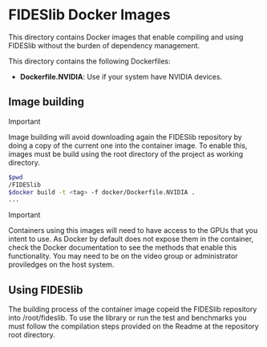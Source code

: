 # FIDESlib Docker Images

This directory contains Docker images that enable compiling and using FIDESlib without the burden of dependency management.

This directory contains the following Dockerfiles:
* **Dockerfile.NVIDIA**: Use if your system have NVIDIA devices.

## Image building

> [!IMPORTANT]
> Image building will avoid downloading again the FIDESlib repository by doing a copy of the current one into the container image. To enable this, images must be build using the root directory of the project as working directory.

```bash
$pwd
/FIDESlib
$docker build -t <tag> -f docker/Dockerfile.NVIDIA .
...
```

> [!IMPORTANT]
> Containers using this images will need to have access to the GPUs that you intent to use. As Docker by default does not expose them in the container, check the Docker documentation to see the methods that enable this functionality. You may need to be on the video group or administrator proviledges on the host system.

## Using FIDESlib

The building process of the container image copeid the FIDESlib repository into /root/fideslib. To use the library or run the test and benchmarks you must follow the compilation steps provided on the Readme at the repository root directory.